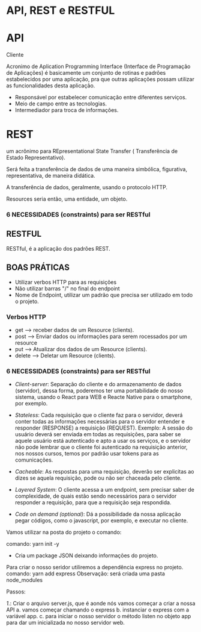 # API, REST e RESTFUL

# API
Cliente

Acronimo de Aplication Programming Interface (Interface de Programação de Aplicações) é basicamente um conjunto de rotinas e padrões estabelecidos por uma aplicação, pra que outras aplicações possam utilizar as funcionalidades desta aplicação.

- Responsável por estabelecer comunicação entre diferentes serviços.
- Meio de campo entre as tecnologias.
- Intermediador para troca de informações.

# REST  
um acrônimo para REpresentational State Transfer (
Transferência de Estado Representativo).

Será feita a transferência de dados de uma maneira simbólica,
figurativa, representativa, de maneira didática.

A transferência de dados, geralmente, usando o protocolo HTTP.

Resources seria então, uma entidade, um objeto.

### 6 NECESSIDADES (constraints) para ser RESTful

## RESTFUL

RESTful, é a aplicação dos padrões REST.

## BOAS PRÁTICAS 
- Utilizar verbos HTTP para as requisições
- Não utilizar barras "/" no final do endpoint
- Nome de Endpoint, utilizar um padrão que precisa ser utilizado em todo o projeto.

### Verbos HTTP

- get --> receber dados de um Resource (clients).
- post --> Enviar dados ou informações para serem rocessados por um resource
- put --> Atualizar dos dados de um Resource (clients).
- delete --> Deletar um Resource (clients).


### 6 NECESSIDADES (constraints) para ser RESTful

- _Client-server_: Separação do cliente e do armazenamento de dados (servidor), dessa forma, poderemos ter uma
portabilidade do nosso sistema, usando o React para WEB e Reacte Native para o smartphone, por exemplo.

- _Stateless_: Cada requisição que o cliente faz para o servidor, deverá conter todas as informações necessárias para o servidor entender e responder (RESPONSE) a requisição (REQUEST). Exemplo: A sessão do usuário deverá ser enviada em todas as requisições, para saber se aquele usuário está autenticado e apto a usar os serviços, e o servidor não pode lembrar que o cliente foi autenticado na requisição anterior, nos nossos cursos, temos por padrão usar tokens para as comunicações.

- _Cacheable_: As respostas para uma requisição, deverão ser explicitas ao dizes se aquela requisição, pode ou não ser chaceada pelo cliente.

- _Layered System_: O cliente acessa a um endpoint, sem precisar saber de complexidade, de quais estão sendo necessários para o servidor responder a requisição, para que a requisição seja respondida.

- _Code on demand (optional)_: Dá a possibilidade da nossa aplicação pegar códigos, como o javascript, por exemplo, e executar no cliente.


Vamos utilizar na posta do projeto o comando:

comando: yarn init -y
- Cria um package JSON deixando informações do projeto.

Para criar o nosso seridor utiliremos a dependência express no projeto.
comando: yarn add express
Observação: será criada uma pasta node_modules 

Passos:

_1._: Criar o arquivo server.js, que é aonde nós vamos começar a criar a nossa API
a. vamos começar chamando o express 
b. instanciar o express com a variável app.
c. para iniciar o nosso servidor o método listen no objeto app para dar um inicializada no nosso servidor web.
